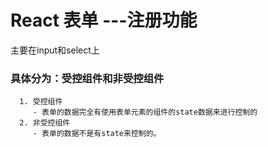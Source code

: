 # React 表单   ---注册功能
主要在input和select上

### 具体分为：受控组件和非受控组件
      1. 受控组件
         - 表单的数据完全有使用表单元素的组件的state数据来进行控制的
      2. 非受控组件
         - 表单的数据不是有state来控制的。
